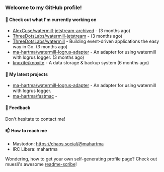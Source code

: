 ### Welcome to my GitHub profile!

#### 🔭 Check out what I'm currently working on

- [AlexCuse/watermill-jetstream-archived](https://github.com/AlexCuse/watermill-jetstream-archived) -  (3 months ago)
- [ThreeDotsLabs/watermill-jetstream](https://github.com/ThreeDotsLabs/watermill-jetstream) -  (3 months ago)
- [ThreeDotsLabs/watermill](https://github.com/ThreeDotsLabs/watermill) - Building event-driven applications the easy way in Go. (3 months ago)
- [ma-hartma/watermill-logrus-adapter](https://github.com/ma-hartma/watermill-logrus-adapter) - An adapter for using watermill with logrus logger. (3 months ago)
- [knoxite/knoxite](https://github.com/knoxite/knoxite) - A data storage &amp; backup system (6 months ago)

#### 🌱 My latest projects

- [ma-hartma/watermill-logrus-adapter](https://github.com/ma-hartma/watermill-logrus-adapter) - An adapter for using watermill with logrus logger.
- [ma-hartma/fastmac](https://github.com/ma-hartma/fastmac) - 

#### 💬 Feedback

Don't hesitate to contact me!

#### 📫 How to reach me

- Mastodon: https://chaos.social/@mahartma
- IRC Libera: mahartma

Wondering, how to get your own self-generating profile page? 
Check out muesli's awesome [readme-scribe](https://github.com/muesli/readme-scribe)!
